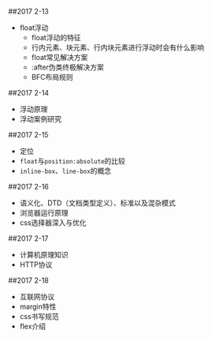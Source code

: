 ##2017 2-13
* float浮动
    * float浮动的特征
    * 行内元素、块元素、行内块元素进行浮动时会有什么影响
    * float常见解决方案
    * :after伪类终极解决方案
    * BFC布局规则
    
##2017 2-14
* 浮动原理
* 浮动案例研究

##2017 2-15
* 定位
* `float`与`position:absolute`的比较
* `inline-box`、`line-box`的概念

##2017 2-16
* 语义化、DTD（文档类型定义）、标准以及混杂模式
* 浏览器运行原理
* css选择器深入与优化

##2017 2-17
* 计算机原理知识
* HTTP协议

##2017 2-18
* 互联网协议
* margin特性
* css书写规范
* flex介绍
